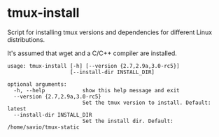 # tmux-install
Script for installing tmux versions and dependencies for different Linux distributions.

It's assumed that wget and a C/C++ compiler are installed.

```
usage: tmux-install [-h] [--version {2.7,2.9a,3.0-rc5}]
                    [--install-dir INSTALL_DIR]

optional arguments:
  -h, --help            show this help message and exit
  --version {2.7,2.9a,3.0-rc5}
                        Set the tmux version to install. Default: latest
  --install-dir INSTALL_DIR
                        Set the install dir. Default: /home/savio/tmux-static
```